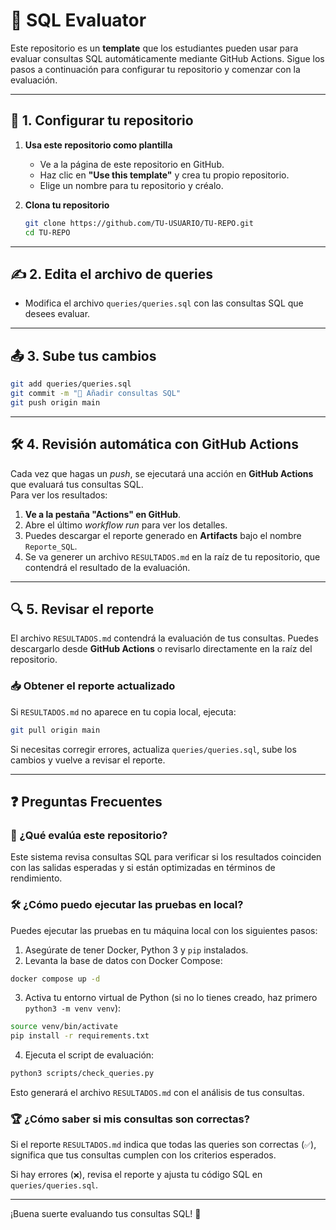 # 📌 SQL Evaluator

Este repositorio es un **template** que los estudiantes pueden usar para evaluar consultas SQL automáticamente mediante GitHub Actions. Sigue los pasos a continuación para configurar tu repositorio y comenzar con la evaluación.

---

## 🚀 1. Configurar tu repositorio

1. **Usa este repositorio como plantilla**  
   - Ve a la página de este repositorio en GitHub.  
   - Haz clic en **"Use this template"** y crea tu propio repositorio.  
   - Elige un nombre para tu repositorio y créalo.

2. **Clona tu repositorio**  
   ```sh
   git clone https://github.com/TU-USUARIO/TU-REPO.git
   cd TU-REPO
   ```

---

## ✍️ 2. Edita el archivo de queries

- Modifica el archivo `queries/queries.sql` con las consultas SQL que desees evaluar.

---

## 📤 3. Sube tus cambios

   ```sh
   git add queries/queries.sql
   git commit -m "💾 Añadir consultas SQL"
   git push origin main
   ```

---

## 🛠️ 4. Revisión automática con GitHub Actions

Cada vez que hagas un *push*, se ejecutará una acción en **GitHub Actions** que evaluará tus consultas SQL.  
Para ver los resultados:

1. **Ve a la pestaña "Actions" en GitHub**.  
2. Abre el último *workflow run* para ver los detalles.  
3. Puedes descargar el reporte generado en **Artifacts** bajo el nombre `Reporte_SQL`.
4. Se va generer un archivo `RESULTADOS.md` en la raíz de tu repositorio, que contendrá el resultado de la evaluación.

---

## 🔍 5. Revisar el reporte

El archivo `RESULTADOS.md` contendrá la evaluación de tus consultas. Puedes descargarlo desde **GitHub Actions** o revisarlo directamente en la raíz del repositorio.

### 📥 Obtener el reporte actualizado
Si `RESULTADOS.md` no aparece en tu copia local, ejecuta:

```sh
git pull origin main
```

Si necesitas corregir errores, actualiza `queries/queries.sql`, sube los cambios y vuelve a revisar el reporte.

---

## ❓ Preguntas Frecuentes

### 📌 ¿Qué evalúa este repositorio?
Este sistema revisa consultas SQL para verificar si los resultados coinciden con las salidas esperadas y si están optimizadas en términos de rendimiento.

### 🛠 ¿Cómo puedo ejecutar las pruebas en local?

Puedes ejecutar las pruebas en tu máquina local con los siguientes pasos:

1. Asegúrate de tener Docker, Python 3 y `pip` instalados.
2. Levanta la base de datos con Docker Compose:

```sh
docker compose up -d
```

3. Activa tu entorno virtual de Python (si no lo tienes creado, haz primero `python3 -m venv venv`):

```sh
source venv/bin/activate
pip install -r requirements.txt
````

4. Ejecuta el script de evaluación:

```sh
python3 scripts/check_queries.py
```

Esto generará el archivo `RESULTADOS.md` con el análisis de tus consultas.


### 🏆 ¿Cómo saber si mis consultas son correctas?
Si el reporte `RESULTADOS.md` indica que todas las queries son correctas (`✅`), significa que tus consultas cumplen con los criterios esperados.

Si hay errores (`❌`), revisa el reporte y ajusta tu código SQL en `queries/queries.sql`.

---

¡Buena suerte evaluando tus consultas SQL! 🚀
